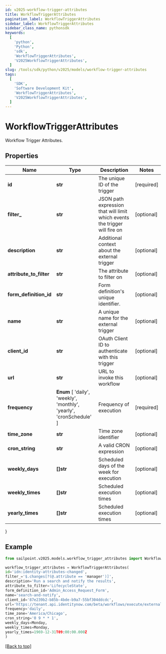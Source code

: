 ```yaml
---
id: v2025-workflow-trigger-attributes
title: WorkflowTriggerAttributes
pagination_label: WorkflowTriggerAttributes
sidebar_label: WorkflowTriggerAttributes
sidebar_class_name: pythonsdk
keywords:
  [
    'python',
    'Python',
    'sdk',
    'WorkflowTriggerAttributes',
    'V2025WorkflowTriggerAttributes',
  ]
slug: /tools/sdk/python/v2025/models/workflow-trigger-attributes
tags:
  [
    'SDK',
    'Software Development Kit',
    'WorkflowTriggerAttributes',
    'V2025WorkflowTriggerAttributes',
  ]
---
```


# WorkflowTriggerAttributes

Workflow Trigger Attributes.

## Properties

| Name | Type | Description | Notes |
| --- | --- | --- | --- |
| **id** | **str** | The unique ID of the trigger | [required] |
| **filter\_** | **str** | JSON path expression that will limit which events the trigger will fire on | [optional] |
| **description** | **str** | Additional context about the external trigger | [optional] |
| **attribute_to_filter** | **str** | The attribute to filter on | [optional] |
| **form_definition_id** | **str** | Form definition's unique identifier. | [optional] |
| **name** | **str** | A unique name for the external trigger | [optional] |
| **client_id** | **str** | OAuth Client ID to authenticate with this trigger | [optional] |
| **url** | **str** | URL to invoke this workflow | [optional] |
| **frequency** | **Enum** [ 'daily', 'weekly', 'monthly', 'yearly', 'cronSchedule' ] | Frequency of execution | [required] |
| **time_zone** | **str** | Time zone identifier | [optional] |
| **cron_string** | **str** | A valid CRON expression | [optional] |
| **weekly_days** | **[]str** | Scheduled days of the week for execution | [optional] |
| **weekly_times** | **[]str** | Scheduled execution times | [optional] |
| **yearly_times** | **[]str** | Scheduled execution times | [optional] |

}

## Example

```python
from sailpoint.v2025.models.workflow_trigger_attributes import WorkflowTriggerAttributes

workflow_trigger_attributes = WorkflowTriggerAttributes(
id='idn:identity-attributes-changed',
filter_='$.changes[?(@.attribute == 'manager')]',
description='Run a search and notify the results',
attribute_to_filter='LifecycleState',
form_definition_id='Admin_Access_Request_Form',
name='search-and-notify',
client_id='87e239b2-b85b-4bde-b9a7-55bf304ddcdc',
url='https://tenant.api.identitynow.com/beta/workflows/execute/external/c79e0079-562c-4df5-aa73-60a9e25c916d',
frequency='daily',
time_zone='America/Chicago',
cron_string='0 9 * * 1',
weekly_days=Monday,
weekly_times=Monday,
yearly_times=1969-12-31T09:00:00.000Z
)

```

[[Back to top]](#)

